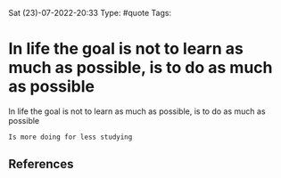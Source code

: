  Sat (23)-07-2022-20:33
Type: #quote
Tags:

# In life the goal is not to learn as much as possible, is to do as much as possible

In life the goal is not to learn as much as possible, is to do as much as possible

``` 
Is more doing for less studying
```


## References